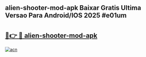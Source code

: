 ## alien-shooter-mod-apk Baixar Gratis Ultima Versao Para Android/IOS 2025 #e01um

# <h2><a href="https://ainizakaria.my?title=alien-shooter-mod-apk&ref=20M">🔗👉 🔴 alien-shooter-mod-apk</a></h2>

[![acn](https://github.com/user-attachments/assets/0f9c940e-d8b0-45ae-aac7-cd30a18b3e1c)](https://ainizakaria.my?title=alien-shooter-mod-apk&ref=20M)

